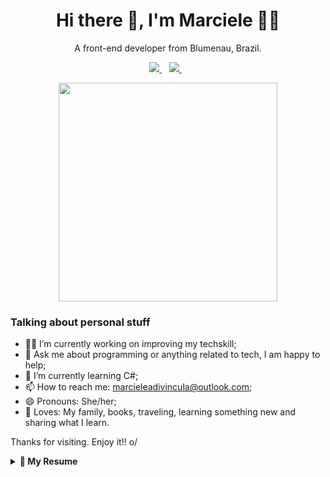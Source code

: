 <h1 align='center'>
 Hi there 👋, I'm Marciele 👩‍💻 
 </h1>
 
 <p align='center'>
 A front-end developer from Blumenau, Brazil.
 </p>
 
 <p align='center'>
 
 <a href="https://www.linkedin.com/in/marcieleadivincula/">
    <img src="https://img.shields.io/badge/linkedin-%230077B5.svg?&style=for-the-badge&logo=linkedin&logoColor=white" />
  </a>&nbsp;&nbsp;
  <a href="https://instagram.com/marcieleadivincula">
    <img src="https://img.shields.io/badge/instagram-%23E4405F.svg?&style=for-the-badge&logo=instagram&logoColor=white" />        
  </a>&nbsp;&nbsp;

</p>

<p align='center'>
 <a href="#"><img src="https://github-readme-stats.vercel.app/api?username=marcieleadivincula&count_private=true&show_icons=true&count_private=true&theme=dark" width="350"></a>
</p>

<p align='center'>
 
### Talking about personal stuff
- 👩‍💻 I’m currently working on improving my techskill;
- 💬 Ask me about programming or anything related to tech, I am happy to help;
- 🌱 I’m currently learning C#;
- 📫 How to reach me:  <a href='mailto:marcieleadivincula@outlook.com'>marcieleadivincula@outlook.com</a>;
- 😄 Pronouns: She/her;
- 🖤 Loves: My family, books, traveling, learning something new and sharing what I learn.

</p>

Thanks for visiting. Enjoy it!! o/

<details>
  <summary> <b> 📝 My Resume </b></summary>

## Education

- 📖 **Assembly and Maintenance of Computers and Networks** \ 
  📍 **Microlins** - Pontes e Lacerda/MT, Brazil \ 
  📆 Mar/2010 a Dec/2010 - 96 hours
  
- 📖 **Front End Developer** \ 
  📍 **Laboratoria** – São Paulo/SP, Brazil \ 
  📆 Aug/2019 – 6 months
  
- 📖 **Studying C#** \ 
  📍 **Entra21 Blusoft** - Blumenau/SC, Brazil \
  📆 2019 - Moment – 480 hours
  
- 📖 **Analysis and Systems Development** \
  📍 **SENAC Technology College** - Blumenau/SC, Brazil \
  📆 2020 - Moment


## Languages and Tools...
These are some of the technologies and tools that I work with:

[![JavaScritp Badge](https://img.shields.io/badge/JavaScript-F7DF1E?style=for-the-badge&logo=javascript&logoColor=black)](https://img.shields.io/badge/JavaScript-F7DF1E?style=for-the-badge&logo=javascript&logoColor=black) [![HTML5 Badge](https://img.shields.io/badge/HTML5-E34F26?style=for-the-badge&logo=html5&logoColor=white)](https://img.shields.io/badge/HTML5-E34F26?style=for-the-badge&logo=html5&logoColor=white) [![CSS3 Badge](https://img.shields.io/badge/CSS3-1572B6?style=for-the-badge&logo=css3&logoColor=white)](https://img.shields.io/badge/CSS3-1572B6?style=for-the-badge&logo=css3&logoColor=white) [![Bootstrap Badge](https://img.shields.io/badge/Bootstrap-563D7C?style=for-the-badge&logo=bootstrap&logoColor=white)](https://img.shields.io/badge/Bootstrap-563D7C?style=for-the-badge&logo=bootstrap&logoColor=white) [![GitHub Badge](https://img.shields.io/badge/GitHub-100000?style=for-the-badge&logo=github&logoColor=white)](https://camo.githubusercontent.com/8a0909d139a2173fd15ee72a4e33f259d81640f5f8ac1a8eda58127e0eb2f3bd/68747470733a2f2f696d672e736869656c64732e696f2f62616467652f2d4769744875622d3138313731373f6c6f676f3d676974687562) [![C# Badge](https://img.shields.io/badge/C%23-239120?style=for-the-badge&logo=c-sharp&logoColor=white)](https://img.shields.io/badge/C%23-239120?style=for-the-badge&logo=c-sharp&logoColor=white) [![ASP.NET Badge](https://img.shields.io/badge/.NET-5C2D91?style=for-the-badge&logo=.net&logoColor=white)](https://img.shields.io/badge/.NET-5C2D91?style=for-the-badge&logo=.net&logoColor=white) [![MySQL Badge](https://img.shields.io/badge/MySQL-00000F?style=for-the-badge&logo=mysql&logoColor=white)](https://img.shields.io/badge/MySQL-00000F?style=for-the-badge&logo=mysql&logoColor=white) [![Node Badge](https://img.shields.io/badge/Node.js-43853D?style=for-the-badge&logo=node.js&logoColor=white)](https://img.shields.io/badge/Node.js-43853D?style=for-the-badge&logo=node.js&logoColor=white) [![React Badge](https://img.shields.io/badge/React-20232A?style=for-the-badge&logo=react&logoColor=61DAFB)](https://img.shields.io/badge/React-20232A?style=for-the-badge&logo=react&logoColor=61DAFB)

[![Top Langs](https://github-readme-stats.vercel.app/api/top-langs/?username=marcieleadivincula&layout=compact)](https://github.com/marcieleadivincula/github-readme-stats)

## Experience

- 👨‍💻 **Systems Analyst and Front End Developer**\
  📆 2019 - 2020\
  📍 **HBSIS** - Blumenau/SC, Brazil 
  
</details>
